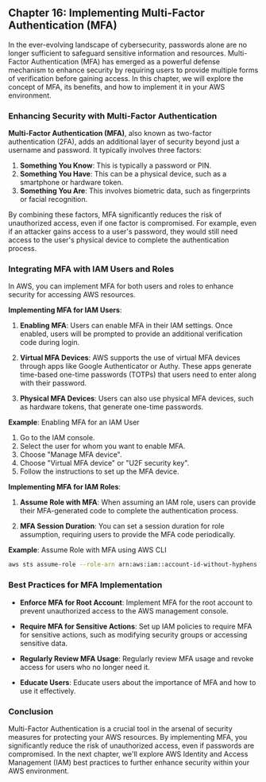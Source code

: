 ## Chapter 16: Implementing Multi-Factor Authentication (MFA)

In the ever-evolving landscape of cybersecurity, passwords alone are no longer sufficient to safeguard sensitive information and resources. Multi-Factor Authentication (MFA) has emerged as a powerful defense mechanism to enhance security by requiring users to provide multiple forms of verification before gaining access. In this chapter, we will explore the concept of MFA, its benefits, and how to implement it in your AWS environment.

### Enhancing Security with Multi-Factor Authentication

**Multi-Factor Authentication (MFA)**, also known as two-factor authentication (2FA), adds an additional layer of security beyond just a username and password. It typically involves three factors:

1. **Something You Know**: This is typically a password or PIN.
2. **Something You Have**: This can be a physical device, such as a smartphone or hardware token.
3. **Something You Are**: This involves biometric data, such as fingerprints or facial recognition.

By combining these factors, MFA significantly reduces the risk of unauthorized access, even if one factor is compromised. For example, even if an attacker gains access to a user's password, they would still need access to the user's physical device to complete the authentication process.

### Integrating MFA with IAM Users and Roles

In AWS, you can implement MFA for both users and roles to enhance security for accessing AWS resources.

**Implementing MFA for IAM Users**:

1. **Enabling MFA**: Users can enable MFA in their IAM settings. Once enabled, users will be prompted to provide an additional verification code during login.

2. **Virtual MFA Devices**: AWS supports the use of virtual MFA devices through apps like Google Authenticator or Authy. These apps generate time-based one-time passwords (TOTPs) that users need to enter along with their password.

3. **Physical MFA Devices**: Users can also use physical MFA devices, such as hardware tokens, that generate one-time passwords.

**Example**: Enabling MFA for an IAM User

1. Go to the IAM console.
2. Select the user for whom you want to enable MFA.
3. Choose "Manage MFA device".
4. Choose "Virtual MFA device" or "U2F security key".
5. Follow the instructions to set up the MFA device.

**Implementing MFA for IAM Roles**:

1. **Assume Role with MFA**: When assuming an IAM role, users can provide their MFA-generated code to complete the authentication process.

2. **MFA Session Duration**: You can set a session duration for role assumption, requiring users to provide the MFA code periodically.

**Example**: Assume Role with MFA using AWS CLI

```bash
aws sts assume-role --role-arn arn:aws:iam::account-id-without-hyphens:role/RoleName --role-session-name ExampleSessionName --serial-number arn:aws:iam::account-id-without-hyphens:mfa/UserName --token-code code-from-MFA-device
```

### Best Practices for MFA Implementation

- **Enforce MFA for Root Account**: Implement MFA for the root account to prevent unauthorized access to the AWS management console.

- **Require MFA for Sensitive Actions**: Set up IAM policies to require MFA for sensitive actions, such as modifying security groups or accessing sensitive data.

- **Regularly Review MFA Usage**: Regularly review MFA usage and revoke access for users who no longer need it.

- **Educate Users**: Educate users about the importance of MFA and how to use it effectively.

### Conclusion

Multi-Factor Authentication is a crucial tool in the arsenal of security measures for protecting your AWS resources. By implementing MFA, you significantly reduce the risk of unauthorized access, even if passwords are compromised. In the next chapter, we'll explore AWS Identity and Access Management (IAM) best practices to further enhance security within your AWS environment.